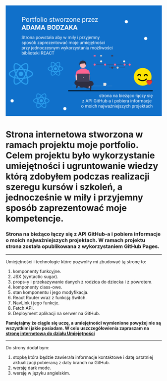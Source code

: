 ![image](image.svg)

# Strona internetowa stworzona w ramach projektu moje portfolio. Celem projektu było wykorzystanie umiejętności i ugruntowanie wiedzy którą zdobyłem podczas realizacji szeregu kursów i szkoleń, a jednocześnie w miły i przyjemny sposób zaprezentować moje kompetencje.

### Strona na bieżąco łączy się z API GitHub-a i pobiera informacje o moich najważniejszych projektach. W ramach projektu strona została opublikowana z wykorzystaniem GitHub Pages.

***
Umiejętności i technologie które pozwoliły mi zbudować tą stronę to:

1. komponenty funkcyjne.
2. JSX (syntactic sugar).
3. props-y i przekazywanie danych z rodzica do dziecka i z powrotem.
5. komponenty class-owe.
6. stan komponentu i jego modyfikacja.
7. React Router wraz z funkcją Switch.
8. NavLink i jego funkcje.
9. Fetch API.
10. Deployment aplikacji na serwer na GitHub.

**Pamiętajmy że ciągle się uczę, a umiejętności wymienione powyżej nie są wszystkimi jakie posiadam. W celu uszczegółowienia zapraszam na [stronę internetową do działu Umiejętności](https://adambodzak.github.io/)**

***
Do strony dodał bym:
1. stopkę która będzie zawierała informacje kontaktowe i datę ostatniej aktualizacji pobieraną z daty branch na GitHub.
2. wersję dark mode.
3. wersję w języku angielskim.